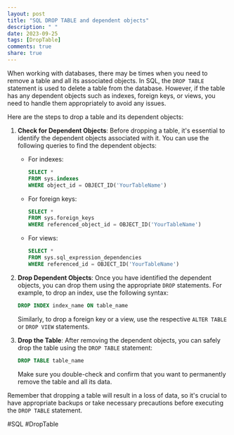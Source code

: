 ```yaml
---
layout: post
title: "SQL DROP TABLE and dependent objects"
description: " "
date: 2023-09-25
tags: [DropTable]
comments: true
share: true
---
```


When working with databases, there may be times when you need to remove a table and all its associated objects. In SQL, the `DROP TABLE` statement is used to delete a table from the database. However, if the table has any dependent objects such as indexes, foreign keys, or views, you need to handle them appropriately to avoid any issues.

Here are the steps to drop a table and its dependent objects:

1. **Check for Dependent Objects**: Before dropping a table, it's essential to identify the dependent objects associated with it. You can use the following queries to find the dependent objects:

   - For indexes: 
     ```sql
     SELECT * 
     FROM sys.indexes 
     WHERE object_id = OBJECT_ID('YourTableName')
     ```

   - For foreign keys:
     ```sql
     SELECT * 
     FROM sys.foreign_keys 
     WHERE referenced_object_id = OBJECT_ID('YourTableName')
     ```

   - For views:
     ```sql
     SELECT * 
     FROM sys.sql_expression_dependencies 
     WHERE referenced_id = OBJECT_ID('YourTableName')
     ```

2. **Drop Dependent Objects**: Once you have identified the dependent objects, you can drop them using the appropriate `DROP` statements. For example, to drop an index, use the following syntax:
   ```sql
   DROP INDEX index_name ON table_name
   ```

   Similarly, to drop a foreign key or a view, use the respective `ALTER TABLE` or `DROP VIEW` statements.

3. **Drop the Table**: After removing the dependent objects, you can safely drop the table using the `DROP TABLE` statement:
   ```sql
   DROP TABLE table_name
   ```

   Make sure you double-check and confirm that you want to permanently remove the table and all its data.

Remember that dropping a table will result in a loss of data, so it's crucial to have appropriate backups or take necessary precautions before executing the `DROP TABLE` statement.

#SQL #DropTable
